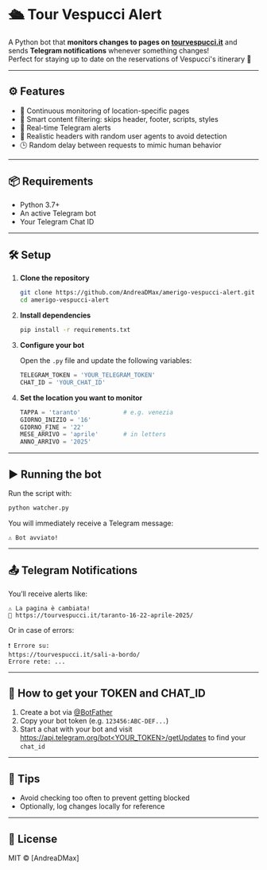 # 🛳️ Tour Vespucci Alert

A Python bot that **monitors changes to pages on [tourvespucci.it](https://tourvespucci.it)** and sends **Telegram notifications** whenever something changes!  
Perfect for staying up to date on the reservations of Vespucci's itinerary 🚢

---

## ⚙️ Features

- 🔄 Continuous monitoring of location-specific pages
- 🧠 Smart content filtering: skips header, footer, scripts, styles
- 🔔 Real-time Telegram alerts
- 👤 Realistic headers with random user agents to avoid detection
- 🕒 Random delay between requests to mimic human behavior

---

## 📦 Requirements

- Python 3.7+
- An active Telegram bot
- Your Telegram Chat ID

---

## 🛠️ Setup

1. **Clone the repository**
   ```bash
   git clone https://github.com/AndreaDMax/amerigo-vespucci-alert.git
   cd amerigo-vespucci-alert
   ```

2. **Install dependencies**
   ```bash
   pip install -r requirements.txt
   ```

3. **Configure your bot**

   Open the `.py` file and update the following variables:
   ```python
   TELEGRAM_TOKEN = 'YOUR_TELEGRAM_TOKEN'
   CHAT_ID = 'YOUR_CHAT_ID'
   ```

4. **Set the location you want to monitor**
   ```python
   TAPPA = 'taranto'            # e.g. venezia
   GIORNO_INIZIO = '16'
   GIORNO_FINE = '22'
   MESE_ARRIVO = 'aprile'       # in letters
   ANNO_ARRIVO = '2025'
   ```

---

## ▶️ Running the bot

Run the script with:
```bash
python watcher.py
```

You will immediately receive a Telegram message:
```
⚠️ Bot avviato!
```

---

## 📤 Telegram Notifications

You’ll receive alerts like:
```
⚠️ La pagina è cambiata!
🔗 https://tourvespucci.it/taranto-16-22-aprile-2025/
```

Or in case of errors:
```
❗ Errore su:
https://tourvespucci.it/sali-a-bordo/
Errore rete: ...
```

---

## 🤖 How to get your TOKEN and CHAT_ID

1. Create a bot via [@BotFather](https://t.me/BotFather)
2. Copy your bot token (e.g. `123456:ABC-DEF...`)
3. Start a chat with your bot and visit [https://api.telegram.org/bot<YOUR_TOKEN>/getUpdates](https://api.telegram.org/bot<YOUR_TOKEN>/getUpdates) to find your `chat_id`

---

## 🧪 Tips

- Avoid checking too often to prevent getting blocked
- Optionally, log changes locally for reference

---

## 📄 License

MIT © [AndreaDMax]

